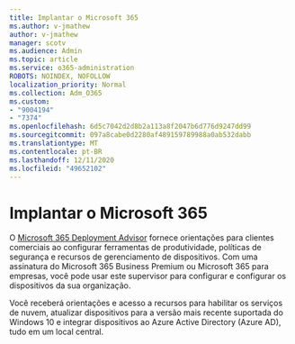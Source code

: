 ```yaml
---
title: Implantar o Microsoft 365
ms.author: v-jmathew
author: v-jmathew
manager: scotv
ms.audience: Admin
ms.topic: article
ms.service: o365-administration
ROBOTS: NOINDEX, NOFOLLOW
localization_priority: Normal
ms.collection: Adm_O365
ms.custom:
- "9004194"
- "7374"
ms.openlocfilehash: 6d5c7042d2d8b2a113a8f2047b6d776d9247dd99
ms.sourcegitcommit: 097a8cabe0d2280af489159789988a0ab532dabb
ms.translationtype: MT
ms.contentlocale: pt-BR
ms.lasthandoff: 12/11/2020
ms.locfileid: "49652102"
---
```

# <a name="deploy-microsoft-365"></a>Implantar o Microsoft 365

O [Microsoft 365 Deployment Advisor](https://go.microsoft.com/fwlink/?linkid=2072646) fornece orientações para clientes comerciais ao configurar ferramentas de produtividade, políticas de segurança e recursos de gerenciamento de dispositivos. Com uma assinatura do Microsoft 365 Business Premium ou Microsoft 365 para empresas, você pode usar este supervisor para configurar e configurar os dispositivos da sua organização.

Você receberá orientações e acesso a recursos para habilitar os serviços de nuvem, atualizar dispositivos para a versão mais recente suportada do Windows 10 e integrar dispositivos ao Azure Active Directory (Azure AD), tudo em um local central.
